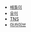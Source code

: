 - [배틀이](./battlebot/index.md)
- [유미](./umebot/index.md)
- [TNS](./tnsbot/index.md)
- [아카이브](./archvie/index.md)
